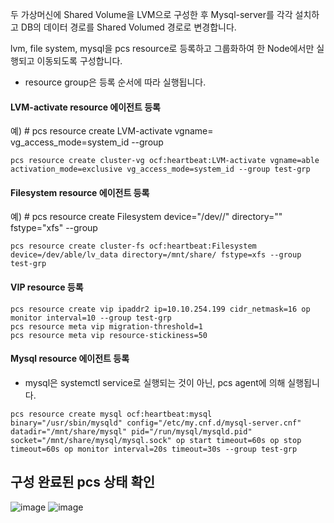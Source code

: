 두 가상머신에 Shared Volume을 LVM으로 구성한 후 Mysql-server를 각각 설치하고 DB의 데이터 경로를 Shared Volumed 경로로 변경합니다.  

lvm, file system, mysql을 pcs resource로 등록하고 그룹화하여 한 Node에서만 실행되고 이동되도록 구성합니다.

* resource group은 등록 순서에 따라 실행됩니다.

#### LVM-activate resource 에이전트 등록
예) # pcs resource create <resource name> LVM-activate vgname=<vgname> vg_access_mode=system_id --group <groupname>
```
pcs resource create cluster-vg ocf:heartbeat:LVM-activate vgname=able activation_mode=exclusive vg_access_mode=system_id --group test-grp
```

#### Filesystem resource 에이전트 등록
예) # pcs resource create <resource name> Filesystem device="/dev/<vgname>/<lvname>" directory="<directory name>" fstype="xfs" --group <groupname>
```
pcs resource create cluster-fs ocf:heartbeat:Filesystem device=/dev/able/lv_data directory=/mnt/share/ fstype=xfs --group test-grp
```

#### VIP resource 등록
```
pcs resource create vip ipaddr2 ip=10.10.254.199 cidr_netmask=16 op monitor interval=10 --group test-grp
pcs resource meta vip migration-threshold=1
pcs resource meta vip resource-stickiness=50
```

#### Mysql resource 에이전트 등록
* mysql은 systemctl service로 실행되는 것이 아닌, pcs agent에 의해 실행됩니다.
```
pcs resource create mysql ocf:heartbeat:mysql binary="/usr/sbin/mysqld" config="/etc/my.cnf.d/mysql-server.cnf" datadir="/mnt/share/mysql" pid="/run/mysql/mysqld.pid" socket="/mnt/share/mysql/mysql.sock" op start timeout=60s op stop timeout=60s op monitor interval=20s timeout=30s --group test-grp
```


## 구성 완료된 pcs 상태 확인
![image](https://github.com/ablecloud-team/ablestack-cloud/assets/34114265/d0c5a9de-f3a5-4d2b-aea9-75b47ddf4354)
![image](https://github.com/ablecloud-team/ablestack-cloud/assets/34114265/bfc7ca5c-ee3f-4d7c-8018-f31508ab18ad)
